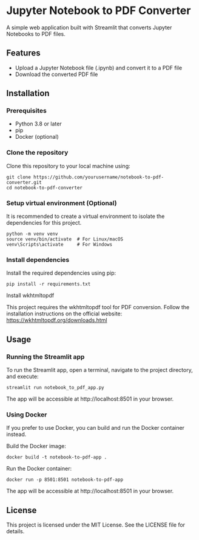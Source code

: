 # Jupyter Notebook to PDF Converter

A simple web application built with Streamlit that converts Jupyter Notebooks to PDF files.

## Features

* Upload a Jupyter Notebook file (.ipynb) and convert it to a PDF file
* Download the converted PDF file

## Installation

### Prerequisites

* Python 3.8 or later
* pip
* Docker (optional)

### Clone the repository

Clone this repository to your local machine using:

    git clone https://github.com/yourusername/notebook-to-pdf-converter.git
    cd notebook-to-pdf-converter

### Setup virtual environment (Optional)

It is recommended to create a virtual environment to isolate the dependencies for this project.

    python -m venv venv
    source venv/bin/activate  # For Linux/macOS
    venv\Scripts\activate     # For Windows

### Install dependencies

Install the required dependencies using pip:

    pip install -r requirements.txt

Install wkhtmltopdf

This project requires the wkhtmltopdf tool for PDF conversion. Follow the installation instructions on the official website: https://wkhtmltopdf.org/downloads.html
## Usage
### Running the Streamlit app

To run the Streamlit app, open a terminal, navigate to the project directory, and execute:

    streamlit run notebook_to_pdf_app.py

The app will be accessible at http://localhost:8501 in your browser.

### Using Docker

If you prefer to use Docker, you can build and run the Docker container instead.

Build the Docker image:

    docker build -t notebook-to-pdf-app .

Run the Docker container:

    docker run -p 8501:8501 notebook-to-pdf-app

The app will be accessible at http://localhost:8501 in your browser.

## License

This project is licensed under the MIT License. See the LICENSE file for details.
